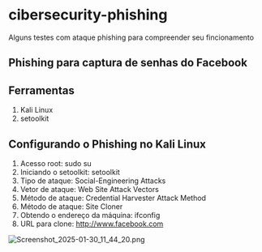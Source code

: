 # cibersecurity-phishing
Alguns testes com ataque phishing para compreender seu fincionamento


## Phishing para captura de senhas do Facebook

## Ferramentas
1. Kali Linux
2. setoolkit


## Configurando o Phishing no Kali Linux
1. Acesso root: sudo su
2. Iniciando o setoolkit: setoolkit
3. Tipo de ataque: Social-Engineering Attacks
4. Vetor de ataque: Web Site Attack Vectors
5. Método de ataque: Credential Harvester Attack Method
6. Método de ataque: Site Cloner
7. Obtendo o endereço da máquina: ifconfig
8. URL para clone: http://www.facebook.com

![Screenshot_2025-01-30_11_44_20.png](C:\Users\PCGamer\Desktop\Screenshot_2025-01-30_11_44_20.png)

